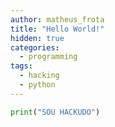 ```yaml
---
author: matheus_frota
title: "Hello World!"
hidden: true
categories:
  - programming
tags:
  - hacking
  - python
---
```


``` python
print("SOU HACKUDO")
```
